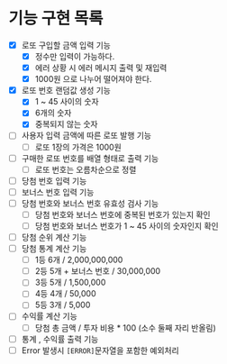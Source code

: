 # 기능 구현 목록
- [x] 로또 구입할 금액 입력 기능
  - [x] 정수만 입력이 가능하다.
  - [x] 에러 상황 시 에러 메시지 출력 및 재입력
  - [x] 1000원 으로 나누어 떨어져야 한다.
- [x] 로또 번호 랜덤값 생성 기능
  - [x] 1 ~ 45 사이의 숫자
  - [x] 6개의 숫자
  - [x] 중복되지 않는 숫자
- [ ] 사용자 입력 금액에 따른 로또 발행 기능
  - [ ] 로또 1장의 가격은 1000원
- [ ] 구매한 로또 번호를 배열 형태로 출력 기능
  - [ ] 로또 번호는 오름차순으로 정렬
- [ ] 당첨 번호 입력 기능
- [ ] 보너스 번호 입력 기능
- [ ] 당첨 번호와 보너스 번호 유효성 검사 기능
  - [ ] 당첨 번호와 보너스 번호에 중복된 번호가 있는지 확인
  - [ ] 당첨 번호와 보너스 번호가 1 ~ 45 사이의 숫자인지 확인
- [ ] 당첨 순위 계산 기능
- [ ] 당첨 통계 계산 기능
  - [ ] 1등 6개 / 2,000,000,000
  - [ ] 2등 5개 + 보너스 번호 / 30,000,000
  - [ ] 3등 5개 / 1,500,000
  - [ ] 4등 4개 / 50,000
  - [ ] 5등 3개 / 5,000
- [ ] 수익률 계산 기능
  - [ ] 당첨 총 금액 / 투자 비용 * 100 (소수 둘째 자리 반올림)
- [ ] 통계 , 수익률 출력 기능 
- [ ] Error 발생시 `[ERROR]`문자열을 포함한 예외처리
